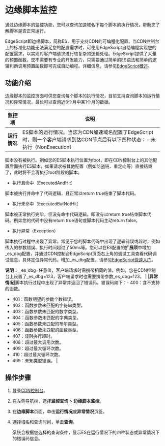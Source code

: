 # 边缘脚本监控

通过边缘脚本的监控功能，您可以查询加速域名下每个脚本的执行情况，帮助您了解脚本是否正常运行。

EdgeScript即边缘脚本，简称ES，用于支持CDN的可编程化配置。当CDN控制台上的标准化功能无法满足您的配置需求时，可使用EdgeScript自助编程实现您的配置需求，以实现对客户端请求进行较复杂的逻辑处理。EdgeScript提供了大量的预置函数，您不需要有专业的开发能力，只需要通过简单的ES语法和简单的逻辑判断调用预置函数即可完成自助编程。详细信息，请参见[EdgeScript概述](/intl.zh-CN/边缘脚本/EdgeScript概述.md)。

## 功能介绍

边缘脚本的监控页面可供您查询每个脚本的执行情况，目前支持查询脚本的运行情况和异常情况，最长可以查询近3个月中某1个月的数据。

|监控项|说明|
|---|--|
|**运行情况**|ES脚本的运行情况。当您为CDN加速域名配置了EdgeScript时，则一个客户端请求到达CDN节点后有以下四种状态：-   未执行（NonExecution）

脚本没有被执行。例如您的ES脚本执行位置为foot，即在CDN控制台上的其他配置后面执行ES脚本，如果请求被其他配置（例如防盗链、重定向等）直接结束了，此时将不会再执行foot阶段的脚本。

-   执行且命中（ExecutedAndHit）

脚本被执行并命中了代码逻辑，且正常以return true结束了脚本代码。

-   执行未命中（ExecutedButNotHit）

脚本被正常执行完毕，但没有命中代码逻辑，即没有以return true结束脚本代码。例如您的代码中没有return true语句或脚本代码主动return false。

-   执行异常（Exception）

脚本执行过程中出现了异常。常见于您的脚本代码中出现了逻辑错误或超时，例如传入的参数错误、执行时间超过了50ms等。您可以在ES配置的**扩展项**中增加\_es\_dbg配置，并通过CDN控制台EdgeScript页面右上角的调试工具查看代码调试信息，具体定位异常代码。增加\_es\_dbg配置，请参见[EdgeScript快速入门](/intl.zh-CN/边缘脚本/EdgeScript快速入门.md)。

**说明：** \_es\_dbg=任意值，客户端请求时需携带相同的值。例如，您在CDN控制台上设置了\_es\_dbg=123，客户端请求时也需要携带参数\_es\_dbg=123。 |
|**异常情况**|脚本执行过程中出现了异常并返回了错误码。错误码如下：-   400：含不支持的函数。
-   401：函数期望的参数个数错误。
-   402：函数参数未匹配的字符串类型。
-   403：函数参数未匹配的数字类型。
-   404：函数参数未匹配的字典类型。
-   405：函数参数未匹配的布尔类型。
-   406：函数参数未匹配的函数类型。
-   407：规则执行超时。
-   408：超过最大调用次数。
-   409：超过最大循环次数。
-   410：超过最大循环次数。
-   499：未知类型错误。 |

## 操作步骤

1.  登录[CDN控制台](https://cdn.console.aliyun.com)。

2.  在左侧导航栏，选择**监控查询** \> **边缘脚本监控**。

3.  在**边缘脚本**页面，单击**运行情况**或**异常情况**页签。

4.  选择域名和查询时间，单击**查询**。

    系统会根据您选择的查询条件，显示ES在运行情况下的四种状态或异常情况下的错误码信息。


